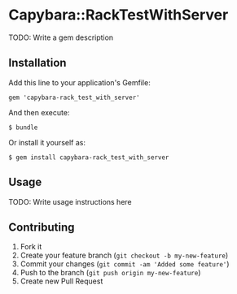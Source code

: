 # Capybara::RackTestWithServer

TODO: Write a gem description

## Installation

Add this line to your application's Gemfile:

    gem 'capybara-rack_test_with_server'

And then execute:

    $ bundle

Or install it yourself as:

    $ gem install capybara-rack_test_with_server

## Usage

TODO: Write usage instructions here

## Contributing

1. Fork it
2. Create your feature branch (`git checkout -b my-new-feature`)
3. Commit your changes (`git commit -am 'Added some feature'`)
4. Push to the branch (`git push origin my-new-feature`)
5. Create new Pull Request
